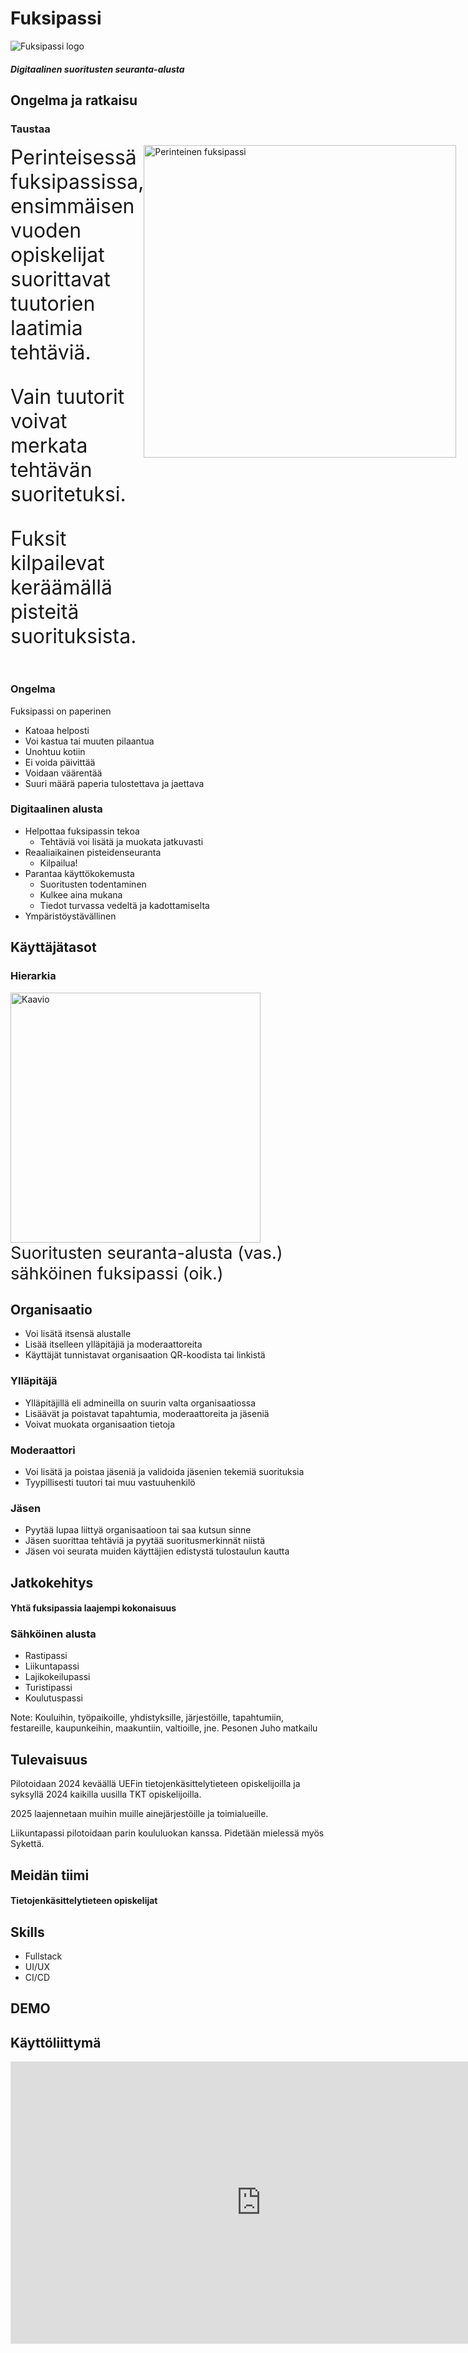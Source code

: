 # Fuksipassi

![Fuksipassi logo](assets/f-logo-no-bg.svg)

##### Digitaalinen suoritusten seuranta-alusta



## Ongelma ja ratkaisu


### Taustaa

<div style="display: flex;">
<div style="font-size: 2rem; text-align: left;">
Perinteisessä fuksipassissa, ensimmäisen vuoden opiskelijat suorittavat tuutorien laatimia tehtäviä.

Vain tuutorit voivat merkata tehtävän suoritetuksi.

Fuksit kilpailevat keräämällä pisteitä suorituksista.
</div>
<img style="height: 500px" src="assets/fuksipassi.svg" alt="Perinteinen fuksipassi"/>

</div>


### Ongelma

Fuksipassi on paperinen
- Katoaa helposti
- Voi kastua tai muuten pilaantua
- Unohtuu kotiin
- Ei voida päivittää
- Voidaan väärentää
- Suuri määrä paperia tulostettava ja jaettava


### Digitaalinen alusta

- Helpottaa fuksipassin tekoa
    - Tehtäviä voi lisätä ja muokata jatkuvasti
- Reaaliaikainen pisteidenseuranta
    - Kilpailua!
- Parantaa käyttökokemusta
    - Suoritusten todentaminen
    - Kulkee aina mukana
    - Tiedot turvassa vedeltä ja kadottamiselta
- Ympäristöystävällinen
 


## Käyttäjätasot


### Hierarkia
 
<img style="height: 400px; margin: 0; padding: 0" src="assets/userlevels.png" alt="Kaavio"/>
<p style="font-size: 1.7rem; margin: 0; padding: 0">Suoritusten seuranta-alusta (vas.) sähköinen fuksipassi (oik.)</p>


## Organisaatio

- Voi lisätä itsensä alustalle
- Lisää itselleen ylläpitäjiä ja moderaattoreita
- Käyttäjät tunnistavat organisaation QR-koodista tai linkistä


### Ylläpitäjä

- Ylläpitäjillä eli admineilla on suurin valta organisaatiossa
- Lisäävät ja poistavat tapahtumia, moderaattoreita ja jäseniä
- Voivat muokata organisaation tietoja


### Moderaattori

- Voi lisätä ja poistaa jäseniä ja validoida jäsenien tekemiä suorituksia
- Tyypillisesti tuutori tai muu vastuuhenkilö


###  Jäsen

- Pyytää lupaa liittyä organisaatioon tai saa kutsun sinne
- Jäsen suorittaa tehtäviä ja pyytää suoritusmerkinnät niistä
- Jäsen voi seurata muiden käyttäjien edistystä tulostaulun kautta



## Jatkokehitys

#### Yhtä fuksipassia laajempi kokonaisuus


### Sähköinen alusta

- Rastipassi 
- Liikuntapassi
- Lajikokeilupassi
- Turistipassi
- Koulutuspassi

Note: Kouluihin, työpaikoille, yhdistyksille, järjestöille, tapahtumiin, festareille, kaupunkeihin, maakuntiin, valtioille, jne. Pesonen Juho matkailu


## Tulevaisuus

Pilotoidaan 2024 keväällä UEFin tietojenkäsittelytieteen opiskelijoilla ja syksyllä 2024 kaikilla uusilla TKT opiskelijoilla.

2025 laajennetaan muihin muille ainejärjestöille ja toimialueille.

Liikuntapassi pilotoidaan parin koululuokan kanssa. Pidetään mielessä myös Sykettä.



## Meidän tiimi

#### Tietojenkäsittelytieteen opiskelijat


## Skills

- Fullstack
- UI/UX
- CI/CD



## DEMO


## Käyttöliittymä

<iframe style="border: 1px solid rgba(0, 0, 0, 0.1);" width="800" height="450" src="https://www.figma.com/embed?embed_host=share&url=https%3A%2F%2Fwww.figma.com%2Fproto%2FgAtgXIcR4e21TgsjoxCaPV%2FFuksipassi-UI%3Ftype%3Ddesign%26node-id%3D38-45%26t%3DPVUNSHWaAbMhvKVm-1%26scaling%3Dscale-down%26page-id%3D0%253A1%26starting-point-node-id%3D38%253A45%26mode%3Ddesign" allowfullscreen></iframe>
